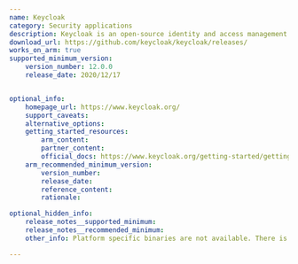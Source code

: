 ```yaml
---
name: Keycloak
category: Security applications
description: Keycloak is an open-source identity and access management solution for modern applications and services, built on top of industry security standard protocols.
download_url: https://github.com/keycloak/keycloak/releases/
works_on_arm: true
supported_minimum_version:
    version_number: 12.0.0
    release_date: 2020/12/17


optional_info:
    homepage_url: https://www.keycloak.org/
    support_caveats:
    alternative_options:
    getting_started_resources:
        arm_content:
        partner_content:
        official_docs: https://www.keycloak.org/getting-started/getting-started-zip
    arm_recommended_minimum_version:
        version_number:
        release_date:
        reference_content:
        rationale:

optional_hidden_info:
    release_notes__supported_minimum:
    release_notes__recommended_minimum:
    other_info: Platform specific binaries are not available. There is no announcement about ARM64 in the release notes. Keycloak ran successfully on Neoverse N1 with the minimum version available in the github releases, i.e. 12.0.0, following the method [here](https://www.keycloak.org/getting-started/getting-started-zip).

---
```

